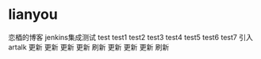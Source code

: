 # lianyou
恋梄的博客
jenkins集成测试
test
test1
test2
test3
test4
test5
test6
test7
引入artalk
更新
更新
更新
更新
刷新
更新
更新
更新
刷新
